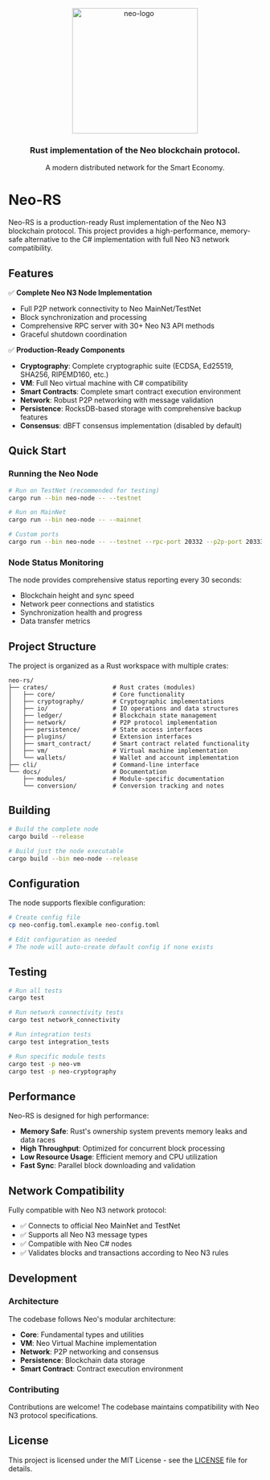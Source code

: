 <p align="center">
  <img src="https://neo3.azureedge.net/images/logo%20files-dark.svg" width="250px" alt="neo-logo">
</p>

<h3 align="center">Rust implementation of the Neo blockchain protocol.</h3>

<p align="center">
   A modern distributed network for the Smart Economy.
</p>

# Neo-RS

Neo-RS is a production-ready Rust implementation of the Neo N3 blockchain protocol. This project provides a high-performance, memory-safe alternative to the C# implementation with full Neo N3 network compatibility.

## Features

✅ **Complete Neo N3 Node Implementation**
- Full P2P network connectivity to Neo MainNet/TestNet
- Block synchronization and processing  
- Comprehensive RPC server with 30+ Neo N3 API methods
- Graceful shutdown coordination

✅ **Production-Ready Components**
- **Cryptography**: Complete cryptographic suite (ECDSA, Ed25519, SHA256, RIPEMD160, etc.)
- **VM**: Full Neo virtual machine with C# compatibility
- **Smart Contracts**: Complete smart contract execution environment
- **Network**: Robust P2P networking with message validation
- **Persistence**: RocksDB-based storage with comprehensive backup features
- **Consensus**: dBFT consensus implementation (disabled by default)

## Quick Start

### Running the Neo Node

```bash
# Run on TestNet (recommended for testing)
cargo run --bin neo-node -- --testnet

# Run on MainNet
cargo run --bin neo-node -- --mainnet

# Custom ports
cargo run --bin neo-node -- --testnet --rpc-port 20332 --p2p-port 20333
```

### Node Status Monitoring

The node provides comprehensive status reporting every 30 seconds:
- Blockchain height and sync speed
- Network peer connections and statistics  
- Synchronization health and progress
- Data transfer metrics

## Project Structure

The project is organized as a Rust workspace with multiple crates:

```
neo-rs/
├── crates/                  # Rust crates (modules)
│   ├── core/                # Core functionality
│   ├── cryptography/        # Cryptographic implementations
│   ├── io/                  # IO operations and data structures
│   ├── ledger/              # Blockchain state management
│   ├── network/             # P2P protocol implementation
│   ├── persistence/         # State access interfaces
│   ├── plugins/             # Extension interfaces
│   ├── smart_contract/      # Smart contract related functionality
│   ├── vm/                  # Virtual machine implementation
│   └── wallets/             # Wallet and account implementation
├── cli/                     # Command-line interface
└── docs/                    # Documentation
    ├── modules/             # Module-specific documentation
    └── conversion/          # Conversion tracking and notes
```

## Building

```bash
# Build the complete node
cargo build --release

# Build just the node executable
cargo build --bin neo-node --release
```

## Configuration

The node supports flexible configuration:

```bash
# Create config file
cp neo-config.toml.example neo-config.toml

# Edit configuration as needed
# The node will auto-create default config if none exists
```

## Testing

```bash
# Run all tests
cargo test

# Run network connectivity tests
cargo test network_connectivity

# Run integration tests
cargo test integration_tests

# Run specific module tests
cargo test -p neo-vm
cargo test -p neo-cryptography
```

## Performance

Neo-RS is designed for high performance:
- **Memory Safe**: Rust's ownership system prevents memory leaks and data races
- **High Throughput**: Optimized for concurrent block processing
- **Low Resource Usage**: Efficient memory and CPU utilization
- **Fast Sync**: Parallel block downloading and validation

## Network Compatibility

Fully compatible with Neo N3 network protocol:
- ✅ Connects to official Neo MainNet and TestNet
- ✅ Supports all Neo N3 message types
- ✅ Compatible with Neo C# nodes
- ✅ Validates blocks and transactions according to Neo N3 rules

## Development

### Architecture

The codebase follows Neo's modular architecture:
- **Core**: Fundamental types and utilities
- **VM**: Neo Virtual Machine implementation  
- **Network**: P2P networking and consensus
- **Persistence**: Blockchain data storage
- **Smart Contract**: Contract execution environment

### Contributing

Contributions are welcome! The codebase maintains compatibility with Neo N3 protocol specifications.

## License

This project is licensed under the MIT License - see the [LICENSE](LICENSE) file for details.
